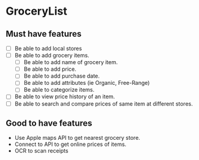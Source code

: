 # GroceryList

## Must have features

- [ ] Be able to add local stores
- [ ] Be able to add grocery items.
    - [ ] Be able to add name of grocery item.
    - [ ] Be able to add price.
    - [ ] Be able to add purchase date.
    - [ ] Be able to add attributes (ie Organic, Free-Range)
    - [ ] Be able to categorize items.
- [ ] Be able to view price history of an item.
- [ ] Be able to search and compare prices of same item at different stores.

## Good to have features

- Use Apple maps API to get nearest grocery store.
- Connect to API to get online prices of items.
- OCR to scan receipts 
